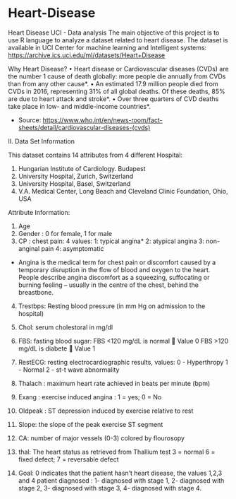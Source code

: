 # Heart-Disease
Heart Disease UCI - Data analysis
The main objective of this project is to use R language to analyze a dataset related to heart disease. The dataset is available in UCI Center for machine learning and Intelligent systems: https://archive.ics.uci.edu/ml/datasets/Heart+Disease

Why Heart Disease?
•	Heart disease or Cardiovascular diseases (CVDs) are the number 1 cause of death globally: more people die annually from CVDs than from any other cause*.
•	An estimated 17.9 million people died from CVDs in 2016, representing 31% of all global deaths. Of these deaths, 85% are due to heart attack and stroke*.
•	Over three quarters of CVD deaths take place in low- and middle-income countries*.
*  Source: https://www.who.int/en/news-room/fact-sheets/detail/cardiovascular-diseases-(cvds)


II.	Data Set Information 

This dataset contains 14 attributes  from 4 different Hospital:
1.	Hungarian Institute of Cardiology. Budapest 
2.	University Hospital, Zurich, Switzerland
3.	University Hospital, Basel, Switzerland 
4.	V.A. Medical Center, Long Beach and Cleveland Clinic Foundation, Ohio, USA

Attribute Information:

1.	Age 
2.	Gender : 0 for female, 1 for male 
3.	CP : chest pain:  4 values:
		  1: typical angina*
  		2: atypical angina
  	  3: non-anginal pain
	4: asymptomatic

*  Angina is the medical term for chest pain or discomfort caused by a temporary disruption in the flow of blood and oxygen to the heart. People describe angina discomfort as a squeezing, suffocating or burning feeling – usually in the centre of the chest, behind the breastbone.

4.	Trestbps: Resting blood pressure (in mm Hg on admission to the hospital)
5.	Chol: serum cholestoral in mg/dl 
6.	FBS: fasting blood sugar:
        FBS <120 mg/dL is normal  Value 0
		    FBS >120 mg/dL is diabete  Value 1

7.	RestECG: resting electrocardiographic results, values:
        0 - Hyperthropy
        1 - Normal
        2 - st-t wave abnormality
8.	Thalach : maximum heart rate achieved  in beats per minute (bpm)
9.	Exang : exercise induced angina : 1 = yes; 0 = No
10.	Oldpeak : ST depression induced by exercise relative to rest 
11.	Slope: the slope of the peak exercise ST segment 
12.	CA:  number of major vessels (0-3) colored by flourosopy 
13.	thal: The heart status as retrieved from Thallium test 
     3 = normal
     6 = fixed defect; 
     7 = reversable defect 
14.	Goal:    0 indicates that the patient hasn’t heart disease, the values 1,2,3 and 4 patient diagnosed :
      1- diagnosed with stage 1,
      2- diagnosed with stage 2, 
      3- diagnosed with stage 3, 
      4- diagnosed with stage 4.


